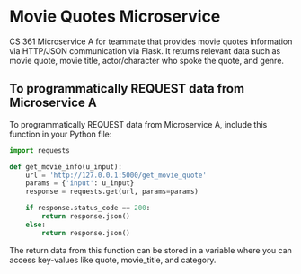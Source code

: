 # Movie Quotes Microservice

CS 361 Microservice A for teammate that provides movie quotes information via HTTP/JSON communication via Flask. It 
returns relevant data such as movie quote, movie title, actor/character who spoke the quote, and genre. 

## To programmatically REQUEST data from Microservice A
To programmatically REQUEST data from Microservice A, include this function in your Python file:
```python
import requests

def get_movie_info(u_input):
    url = 'http://127.0.0.1:5000/get_movie_quote'
    params = {'input': u_input}
    response = requests.get(url, params=params)

    if response.status_code == 200:
        return response.json()
    else:
        return response.json()
```
The return data from this function can be stored in a variable where you can access key-values like quote, movie_title, 
and category. 